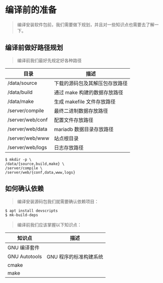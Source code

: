 # 编译前的准备

> 编译安装软件包前，我们需要做下规划，并且对一些知识点也需要去了解一下。

## 编译前做好路径规划

> 编译前我们最好先规定好各种路径

| 目录             | 描述                           |
| ---------------- | ------------------------------ |
| /data/source     | 下载的源码包及其解压包存放路径 |
| /data/build      | 通过 make 构建的数据存放路径   |
| /data/make       | 生成 makefile 文件存放路径     |
| /server/compile  | 最终二进制数据存放路径         |
| /server/web/conf | 配置文件存放路径               |
| /server/web/data | mariadb 数据目录存放路径       |
| /server/web/www  | 站点根目录                     |
| /server/web/logs | 日志存放路径                   |

```shell
$ mkdir -p \
/data/{source,build,make} \
/server/compile \
/server/web/{conf,data,www,logs}
```

## 如何确认依赖

> 编译安装源码包我们就需要确认依赖项目：

```shell
$ apt install devscripts 
$ mk-build-deps
```

> 编译前我们应该掌握以下知识点：

| 知识点        | 描述                   |
| ------------- | ---------------------- |
| GNU 编译套件  |
| GNU Autotools | GNU 程序的标准构建系统 |
| cmake         |
| make          |
